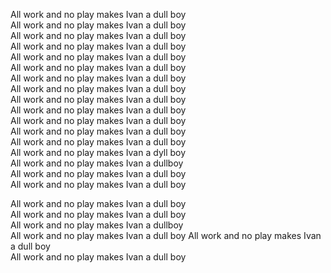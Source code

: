 All work and no play makes Ivan a dull boy  
All work and no play makes Ivan a dull boy  
All work and no play makes Ivan a dull boy  
All work and no play makes Ivan a dull boy  
All work and no play makes Ivan a dull boy  
All work and no play makes Ivan a dull boy  
All work and no play makes Ivan a dull boy  
 All work and no play makes Ivan a dull boy  
All work and no play makes Ivan a dull boy  
All work and no play makes Ivan a dull boy  
All work and no play makes Ivan a dull boy  
  All work and no play makes Ivan a dull boy  
 All work and no play makes Ivan a dull boy  
All work and no play makes Ivan a dyll boy  
All work and no play makes Ivan a dullboy  
All work and no play makes Ivan a dull boy  
All work and no play makes Ivan a dull boy  

All work and no play makes Ivan a dull boy  
All work and no play makes Ivan a dull boy  
All work and no play makes Ivan a dullboy  
All work and no play makes Ivan a dull boy 
All work and no play makes Ivan a dull boy  
All work and no play makes Ivan a dull boy  
